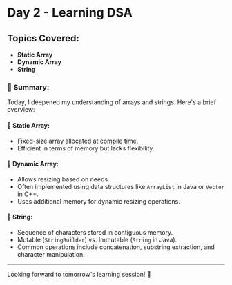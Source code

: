 # Day 2 - Learning DSA

## Topics Covered:
- **Static Array**
- **Dynamic Array**
- **String**

### 📝 Summary:
Today, I deepened my understanding of arrays and strings. Here's a brief overview:

#### 📌 Static Array:
- Fixed-size array allocated at compile time.
- Efficient in terms of memory but lacks flexibility.

#### 📌 Dynamic Array:
- Allows resizing based on needs.
- Often implemented using data structures like `ArrayList` in Java or `Vector` in C++.
- Uses additional memory for dynamic resizing operations.

#### 📌 String:
- Sequence of characters stored in contiguous memory.
- Mutable (`StringBuilder`) vs. Immutable (`String` in Java).
- Common operations include concatenation, substring extraction, and character manipulation.

---

Looking forward to tomorrow's learning session! 🚀

